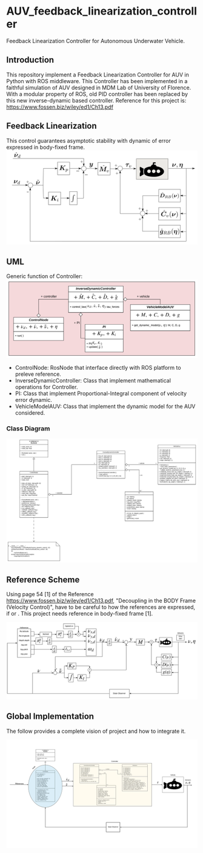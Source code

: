 # AUV_feedback_linearization_controller
Feedback Linearization Controller for Autonomous Underwater Vehicle.

## Introduction
This repository implement a Feedback Linearization Controller for AUV in Python with ROS middleware. 
This Controller has been implemented in a faithful simulation of AUV designed in MDM Lab of University of Florence.
With a modular property of ROS, old PID controller has been replaced by this new inverse-dynamic based controller. 
Reference for this project is: https://www.fossen.biz/wiley/ed1/Ch13.pdf

## Feedback Linearization
This control guarantees asymptotic stability with dynamic of error expressed in body-fixed frame.
<img src="./design/dinamica_inversa.svg">

## UML
Generic function of Controller:
<img src="./design/UML.svg">
- ControlNode: RosNode that interface directly with ROS platform to preleve reference.
- InverseDynamicController: Class that implement mathematical operations for Controller.
- PI: Class that implement Proportional-Integral component of velocity error dynamic.
- VehicleModelAUV: Class that implement the dynamic model for the AUV considered.

### Class Diagram 
<img src="./design/class_diagram.svg">

## Reference Scheme
Using page 54 [1] of the Reference https://www.fossen.biz/wiley/ed1/Ch13.pdf, "Decoupling in the BODY Frame
(Velocity Control)", have to be careful to how the references are expressed, if <body> or <ned>. This project needs
reference in body-fixed frame [1].

<img src="./design/scheme.svg">

## Global Implementation
The follow provides a complete vision of project and how to integrate it.

<img src="./design/Implementation.svg">

